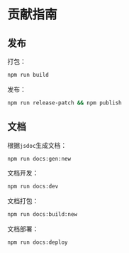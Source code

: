 # 贡献指南

## 发布

打包：

```bash
npm run build
```

发布：

```bash
npm run release-patch && npm publish
```

## 文档

根据`jsdoc`生成文档：

```bash
npm run docs:gen:new
```

文档开发：

```bash
npm run docs:dev
```

文档打包：

```bash
npm run docs:build:new
```

文档部署：

```bash
npm run docs:deploy
```
